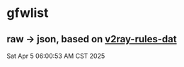 # gfwlist
## raw -> json, based on [v2ray-rules-dat](https://github.com/Loyalsoldier/v2ray-rules-dat)
Sat Apr  5 06:00:53 AM CST 2025

